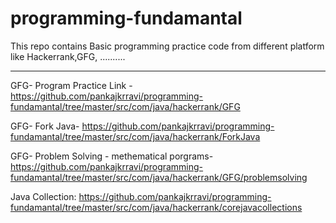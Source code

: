# programming-fundamantal
This repo contains Basic programming practice code from different platform like Hackerrank,GFG, ..........
********************************************************************************************************************************************

GFG- Program Practice Link - https://github.com/pankajkrravi/programming-fundamantal/tree/master/src/com/java/hackerrank/GFG

GFG- Fork Java- https://github.com/pankajkrravi/programming-fundamantal/tree/master/src/com/java/hackerrank/ForkJava

GFG- Problem Solving - methematical porgrams- https://github.com/pankajkrravi/programming-fundamantal/tree/master/src/com/java/hackerrank/GFG/problemsolving

Java Collection: https://github.com/pankajkrravi/programming-fundamantal/tree/master/src/com/java/hackerrank/corejavacollections
